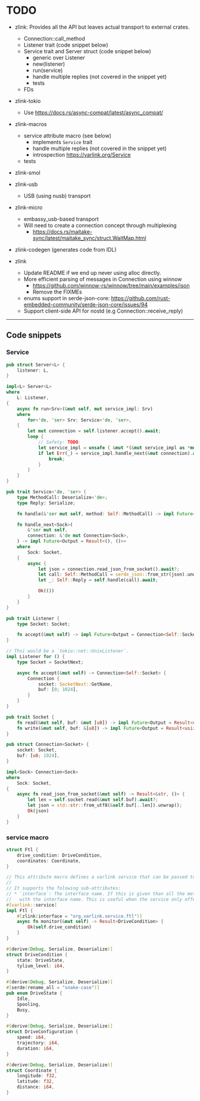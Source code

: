 # TODO

* zlink: Provides all the API but leaves actual transport to external crates.
  * Connection::call_method
  * Listener trait (code snippet below)
  * Service trait and Server struct (code snippet below)
    * generic over Listener
    * new(listener)
    * run(service)
    * handle multiple replies (not covered in the snippet yet)
    * tests
  * FDs
* zlink-tokio
  * Use <https://docs.rs/async-compat/latest/async_compat/>
* zlink-macros
  * service attribute macro (see below)
    * implements `Service` trait
    * handle multiple replies (not covered in the snippet yet)
    * introspection <https://varlink.org/Service>
  * tests
* zlink-smol
* zlink-usb
  * USB (using nusb) transport
* zlink-micro
  * embassy_usb-based transport
  * Will need to create a connection concept through multiplexing
    * <https://docs.rs/maitake-sync/latest/maitake_sync/struct.WaitMap.html>
* zlink-codegen (generates code from IDL)

* zlink
  * Update README if we end up never using alloc directly.
  * More efficient parsing of messages in Connection using winnow
    * <https://github.com/winnow-rs/winnow/tree/main/examples/json>
    * Remove the FIXMEs
  * enums support in serde-json-core: <https://github.com/rust-embedded-community/serde-json-core/issues/94>
  * Support client-side API for nostd (e.g Connection::receive_reply)

---------------------------------------

## Code snippets

### Service

```rust
pub struct Server<L> {
    listener: L,
}

impl<L> Server<L>
where
    L: Listener,
{
    async fn run<Srv>(&mut self, mut service_impl: Srv)
    where
        for<'de, 'ser> Srv: Service<'de, 'ser>,
    {
        let mut connection = self.listener.accept().await;
        loop {
            // Safety: TODO:
            let service_impl = unsafe { &mut *(&mut service_impl as *mut Srv) };
            if let Err(_) = service_impl.handle_next(&mut connection).await {
                break;
            }
        }
    }
}

pub trait Service<'de, 'ser> {
    type MethodCall: Deserialize<'de>;
    type Reply: Serialize;

    fn handle(&'ser mut self, method: Self::MethodCall) -> impl Future<Output = Self::Reply>;

    fn handle_next<Sock>(
        &'ser mut self,
        connection: &'de mut Connection<Sock>,
    ) -> impl Future<Output = Result<(), ()>>
    where
        Sock: Socket,
    {
        async {
            let json = connection.read_json_from_socket().await?;
            let call: Self::MethodCall = serde_json::from_str(json).unwrap();
            let _: Self::Reply = self.handle(call).await;

            Ok(())
        }
    }
}

pub trait Listener {
    type Socket: Socket;

    fn accept(&mut self) -> impl Future<Output = Connection<Self::Socket>>;
}

// Thsi would be a `tokio::net::UnixListener`.
impl Listener for () {
    type Socket = SocketNext;

    async fn accept(&mut self) -> Connection<Self::Socket> {
        Connection {
            socket: SocketNext::GetName,
            buf: [0; 1024],
        }
    }
}

pub trait Socket {
    fn read(&mut self, buf: &mut [u8]) -> impl Future<Output = Result<usize, ()>>;
    fn write(&mut self, buf: &[u8]) -> impl Future<Output = Result<usize, ()>>;
}

pub struct Connection<Socket> {
    socket: Socket,
    buf: [u8; 1024],
}

impl<Sock> Connection<Sock>
where
    Sock: Socket,
{
    async fn read_json_from_socket(&mut self) -> Result<&str, ()> {
        let len = self.socket.read(&mut self.buf).await?;
        let json = std::str::from_utf8(&self.buf[..len]).unwrap();
        Ok(json)
    }
}
```

### service macro

```rust
struct Ftl {
    drive_condition: DriveCondition,
    coordinates: Coordinate,
}

// This attribute macro defines a varlink service that can be passed to `Server::run`.
//
// It supports the folowing sub-attributes:
// * `interface`: The interface name. If this is given than all the methods will be prefixed
//   with the interface name. This is useful when the service only offers a single interface.
#[varlink::service]
impl Ftl {
    #[zlink(interface = "org.varlink.service.ftl")]
    async fn monitor(&mut self) -> Result<DriveCondition> {
        Ok(self.drive_condition)
    }
}

#[derive(Debug, Serialize, Deserialize)]
struct DriveCondition {
    state: DriveState,
    tylium_level: i64,
}

#[derive(Debug, Serialize, Deserialize)]
#[serde(rename_all = "snake-case")]
pub enum DriveState {
    Idle,
    Spooling,
    Busy,
}

#[derive(Debug, Serialize, Deserialize)]
struct DriveConfiguration {
    speed: i64,
    trajectory: i64,
    duration: i64,
}

#[derive(Debug, Serialize, Deserialize)]
struct Coordinate {
    longitude: f32,
    latitude: f32,
    distance: i64,
}
```
